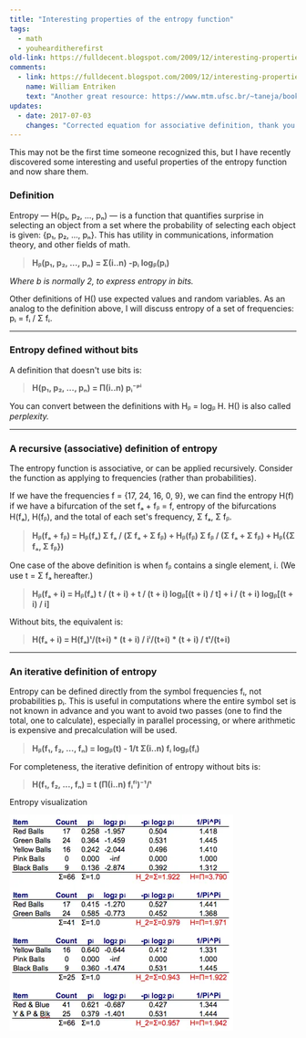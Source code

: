 ```yaml
---
title: "Interesting properties of the entropy function"
tags:
  - math
  - youhearditherefirst
old-link: https://fulldecent.blogspot.com/2009/12/interesting-properties-of-entropy.html
comments:
  - link: https://fulldecent.blogspot.com/2009/12/interesting-properties-of-entropy.html#comment-2096976890324855229
    name: William Entriken
    text: "Another great resource: https://www.mtm.ufsc.br/~taneja/book/node6.html"
updates:
  - date: 2017-07-03
    changes: "Corrected equation for associative definition, thank you /u/Syrak."
---
```


This may not be the first time someone recognized this, but I have recently discovered some interesting and useful properties of the entropy function and now share them.

### Definition

Entropy — H(p₁, p₂, ..., pₙ) — is a function that quantifies surprise in selecting an object from a set where the probability of selecting each object is given: {p₁, p₂, ..., pₙ}. This has utility in communications, information theory, and other fields of math.

> **Hᵦ(p₁, p₂, ..., pₙ) = Σ(i..n) -pᵢ logᵦ(pᵢ)**

*Where b is normally 2, to express entropy in bits.*

Other definitions of H() use expected values and random variables. As an analog to the definition above, I will discuss entropy of a set of frequencies:  
pᵢ = fᵢ / Σ fᵢ.

---

### Entropy defined without bits

A definition that doesn't use bits is:

> **H(p₁, p₂, ..., pₙ) = Π(i..n) pᵢ⁻ᵖⁱ**

You can convert between the definitions with Hᵦ = logᵦ H. H() is also called *perplexity.*

---

### A recursive (associative) definition of entropy

The entropy function is associative, or can be applied recursively. Consider the function as applying to frequencies (rather than probabilities).

If we have the frequencies f = {17, 24, 16, 0, 9}, we can find the entropy H(f) if we have a bifurcation of the set fₐ + fᵦ = f, entropy of the bifurcations H(fₐ), H(fᵦ), and the total of each set's frequency, Σ fₐ, Σ fᵦ.

> **Hᵦ(fₐ + fᵦ) = Hᵦ(fₐ) Σ fₐ / (Σ fₐ + Σ fᵦ) + Hᵦ(fᵦ) Σ fᵦ / (Σ fₐ + Σ fᵦ) + Hᵦ({Σ fₐ, Σ fᵦ})**

One case of the above definition is when fᵦ contains a single element, i. (We use t = Σ fₐ hereafter.)

> **Hᵦ(fₐ + i) = Hᵦ(fₐ) t / (t + i) + t / (t + i) logᵦ[(t + i) / t] + i / (t + i) logᵦ[(t + i) / i]**

Without bits, the equivalent is:

> **H(fₐ + i) = H(fₐ)ᵗ/(t+i) * (t + i) / iⁱ/(t+i) * (t + i) / tᵗ/(t+i)**

---

### An iterative definition of entropy

Entropy can be defined directly from the symbol frequencies fᵢ, not probabilities pᵢ. This is useful in computations where the entire symbol set is not known in advance and you want to avoid two passes (one to find the total, one to calculate), especially in parallel processing, or where arithmetic is expensive and precalculation will be used.

> **Hᵦ(f₁, f₂, ..., fₙ) = logᵦ(t) - 1/t Σ(i..n) fᵢ logᵦ(fᵢ)**

For completeness, the iterative definition of entropy without bits is:

> **H(f₁, f₂, ..., fₙ) = t (Π(i..n) fᵢᶠⁱ)⁻¹/ᵗ**

Entropy visualization

![Entropy visualization](/assets/images/2009-12-02-interesting-properties-of-entropy.webp)

